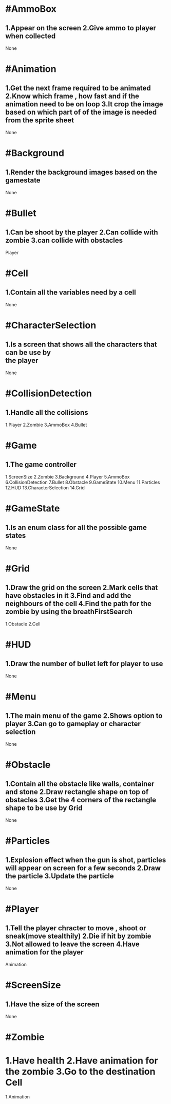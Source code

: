 #AmmoBox
===================================
1.Appear on the screen 
2.Give ammo to player when collected
-----------------------------------
None

#Animation
==================================
1.Get the next frame required to be 
  animated
2.Know which frame , how fast and 
  if the animation need to be on loop
3.It crop the image based on which 
  part of of the image is needed from 
  the sprite sheet
-----------------------------------
None

#Background
===================================
1.Render the background images 
  based on the gamestate
-----------------------------------
None

#Bullet
===================================
1.Can be shoot by the player
2.Can collide with zombie 
3.can collide with obstacles 
-----------------------------------
Player 

#Cell
===================================
1.Contain all the variables need 
  by a cell
-----------------------------------
None

#CharacterSelection
===================================
1.Is a screen that shows all the 
  characters that can be use by   
  the player 
-----------------------------------
None

#CollisionDetection
===================================
1.Handle all the collisions
-----------------------------------
1.Player
2.Zombie
3.AmmoBox
4.Bullet

#Game
===================================
1.The game controller
-----------------------------------
1.ScreenSize
2.Zombie
3.Background
4.Player
5.AmmoBox
6.CollisionDetection
7.Bullet
8.Obstacle
9.GameState
10.Menu
11.Particles
12.HUD
13.CharacterSelection
14.Grid

#GameState
===================================
1.Is an enum class for all the 
  possible game states
-----------------------------------
None

#Grid
===================================
1.Draw the grid on the screen 
2.Mark cells that have obstacles in 
  it 
3.Find and add the neighbours of the
  cell
4.Find the path for the zombie by 
  using the breathFirstSearch 
------------------------------------
1.Obstacle
2.Cell

#HUD
====================================
1.Draw the number of bullet left 
  for player to use 
------------------------------------
None

#Menu
====================================
1.The main menu of the game
2.Shows option to player 
3.Can go to gameplay or character 
  selection
------------------------------------
None

#Obstacle
=====================================
1.Contain all the obstacle like walls,
  container and stone 
2.Draw rectangle shape on top of
  obstacles
3.Get the 4 corners of the rectangle 
  shape to be use by Grid
-------------------------------------
None

#Particles
=====================================
1.Explosion effect when the gun is 
  shot, particles will appear on 
  screen for a few seconds
2.Draw the particle 
3.Update the particle
--------------------------------------
None

#Player
======================================
1.Tell the player chracter to move , 
  shoot or sneak(move stealthily)
2.Die if hit by zombie 
3.Not allowed to leave the screen
4.Have animation for the player
--------------------------------------
Animation

#ScreenSize
======================================
1.Have the size of the screen 
--------------------------------------
None

#Zombie
======================================
1.Have health 
2.Have animation for the zombie 
3.Go to the destination Cell
======================================
1.Animation



